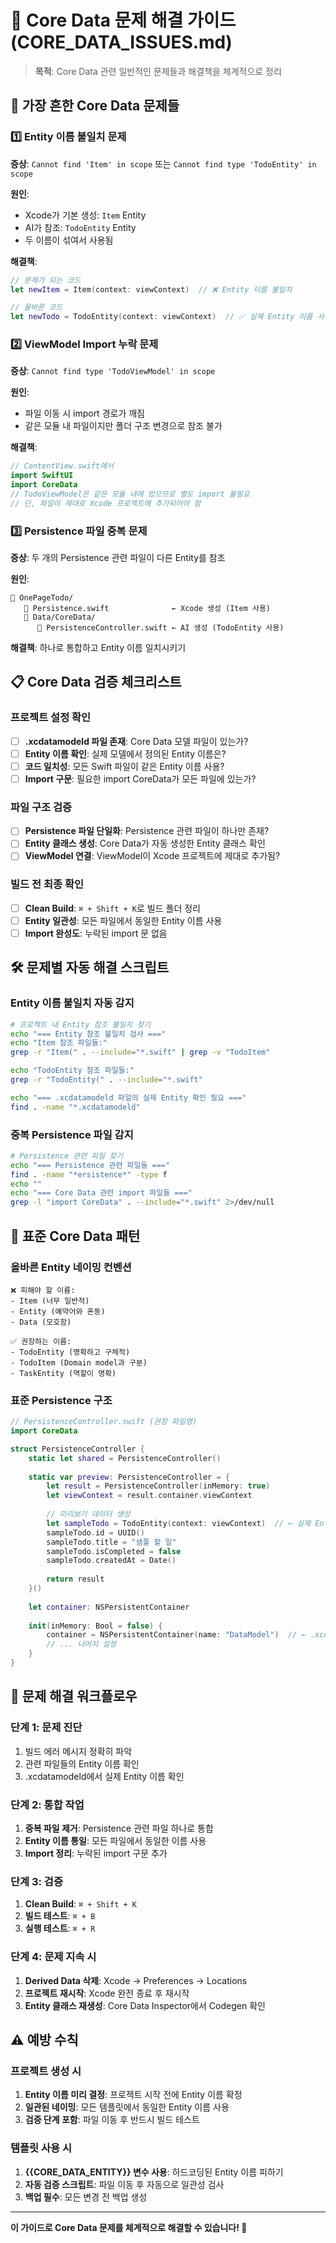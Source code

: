 # 🔧 Core Data 문제 해결 가이드 (CORE_DATA_ISSUES.md)

> **목적**: Core Data 관련 일반적인 문제들과 해결책을 체계적으로 정리

## 🚨 가장 흔한 Core Data 문제들

### 1️⃣ Entity 이름 불일치 문제
**증상**: `Cannot find 'Item' in scope` 또는 `Cannot find type 'TodoEntity' in scope`

**원인**:
- Xcode가 기본 생성: `Item` Entity
- AI가 참조: `TodoEntity` Entity  
- 두 이름이 섞여서 사용됨

**해결책**:
```swift
// 문제가 되는 코드
let newItem = Item(context: viewContext)  // ❌ Entity 이름 불일치

// 올바른 코드
let newTodo = TodoEntity(context: viewContext)  // ✅ 실제 Entity 이름 사용
```

### 2️⃣ ViewModel Import 누락 문제
**증상**: `Cannot find type 'TodoViewModel' in scope`

**원인**:
- 파일 이동 시 import 경로가 깨짐
- 같은 모듈 내 파일이지만 폴더 구조 변경으로 참조 불가

**해결책**:
```swift
// ContentView.swift에서
import SwiftUI
import CoreData
// TodoViewModel은 같은 모듈 내에 있으므로 별도 import 불필요
// 단, 파일이 제대로 Xcode 프로젝트에 추가되어야 함
```

### 3️⃣ Persistence 파일 중복 문제
**증상**: 두 개의 Persistence 관련 파일이 다른 Entity를 참조

**원인**:
```
📁 OnePageTodo/
   📄 Persistence.swift              ← Xcode 생성 (Item 사용)
   📁 Data/CoreData/
      📄 PersistenceController.swift ← AI 생성 (TodoEntity 사용)
```

**해결책**: 하나로 통합하고 Entity 이름 일치시키기

## 📋 Core Data 검증 체크리스트

### 프로젝트 설정 확인
- [ ] **.xcdatamodeld 파일 존재**: Core Data 모델 파일이 있는가?
- [ ] **Entity 이름 확인**: 실제 모델에서 정의된 Entity 이름은?
- [ ] **코드 일치성**: 모든 Swift 파일이 같은 Entity 이름 사용?
- [ ] **Import 구문**: 필요한 import CoreData가 모든 파일에 있는가?

### 파일 구조 검증
- [ ] **Persistence 파일 단일화**: Persistence 관련 파일이 하나만 존재?
- [ ] **Entity 클래스 생성**: Core Data가 자동 생성한 Entity 클래스 확인
- [ ] **ViewModel 연결**: ViewModel이 Xcode 프로젝트에 제대로 추가됨?

### 빌드 전 최종 확인
- [ ] **Clean Build**: `⌘ + Shift + K`로 빌드 폴더 정리
- [ ] **Entity 일관성**: 모든 파일에서 동일한 Entity 이름 사용
- [ ] **Import 완성도**: 누락된 import 문 없음

## 🛠️ 문제별 자동 해결 스크립트

### Entity 이름 불일치 자동 감지
```bash
# 프로젝트 내 Entity 참조 불일치 찾기
echo "=== Entity 참조 불일치 검사 ==="
echo "Item 참조 파일들:"
grep -r "Item(" . --include="*.swift" | grep -v "TodoItem"

echo "TodoEntity 참조 파일들:"  
grep -r "TodoEntity(" . --include="*.swift"

echo "=== .xcdatamodeld 파일의 실제 Entity 확인 필요 ==="
find . -name "*.xcdatamodeld"
```

### 중복 Persistence 파일 감지
```bash
# Persistence 관련 파일 찾기
echo "=== Persistence 관련 파일들 ==="
find . -name "*ersistence*" -type f
echo ""
echo "=== Core Data 관련 import 파일들 ==="
grep -l "import CoreData" . --include="*.swift" 2>/dev/null
```

## 🎯 표준 Core Data 패턴

### 올바른 Entity 네이밍 컨벤션
```
❌ 피해야 할 이름:
- Item (너무 일반적)
- Entity (예약어와 혼동)
- Data (모호함)

✅ 권장하는 이름:
- TodoEntity (명확하고 구체적)
- TodoItem (Domain model과 구분)
- TaskEntity (역할이 명확)
```

### 표준 Persistence 구조
```swift
// PersistenceController.swift (권장 파일명)
import CoreData

struct PersistenceController {
    static let shared = PersistenceController()
    
    static var preview: PersistenceController = {
        let result = PersistenceController(inMemory: true)
        let viewContext = result.container.viewContext
        
        // 미리보기 데이터 생성
        let sampleTodo = TodoEntity(context: viewContext)  // ← 실제 Entity 이름 사용
        sampleTodo.id = UUID()
        sampleTodo.title = "샘플 할 일"
        sampleTodo.isCompleted = false
        sampleTodo.createdAt = Date()
        
        return result
    }()
    
    let container: NSPersistentContainer
    
    init(inMemory: Bool = false) {
        container = NSPersistentContainer(name: "DataModel")  // ← .xcdatamodeld 이름과 일치
        // ... 나머지 설정
    }
}
```

## 🔄 문제 해결 워크플로우

### 단계 1: 문제 진단
1. 빌드 에러 메시지 정확히 파악
2. 관련 파일들의 Entity 이름 확인
3. .xcdatamodeld에서 실제 Entity 이름 확인

### 단계 2: 통합 작업
1. **중복 파일 제거**: Persistence 관련 파일 하나로 통합
2. **Entity 이름 통일**: 모든 파일에서 동일한 이름 사용
3. **Import 정리**: 누락된 import 구문 추가

### 단계 3: 검증
1. **Clean Build**: `⌘ + Shift + K`
2. **빌드 테스트**: `⌘ + B`
3. **실행 테스트**: `⌘ + R`

### 단계 4: 문제 지속 시
1. **Derived Data 삭제**: Xcode → Preferences → Locations
2. **프로젝트 재시작**: Xcode 완전 종료 후 재시작
3. **Entity 클래스 재생성**: Core Data Inspector에서 Codegen 확인

## ⚠️ 예방 수칙

### 프로젝트 생성 시
1. **Entity 이름 미리 결정**: 프로젝트 시작 전에 Entity 이름 확정
2. **일관된 네이밍**: 모든 템플릿에서 동일한 Entity 이름 사용
3. **검증 단계 포함**: 파일 이동 후 반드시 빌드 테스트

### 템플릿 사용 시
1. **{{CORE_DATA_ENTITY}} 변수 사용**: 하드코딩된 Entity 이름 피하기
2. **자동 검증 스크립트**: 파일 이동 후 자동으로 일관성 검사
3. **백업 필수**: 모든 변경 전 백업 생성

---

**이 가이드로 Core Data 문제를 체계적으로 해결할 수 있습니다! 🎉**